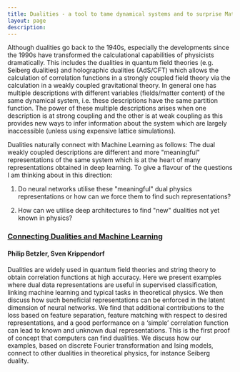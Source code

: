 ```yaml
---
title: Dualities - a tool to tame dynamical systems and to surprise Mathematicians
layout: page
description:
---
```

Although dualities go back to the 1940s, especially the developments since the 1990s have transformed the calculational capabilities of physicists dramatically. This includes the dualities in quantum field theories (e.g. Seiberg dualities) and holographic dualities (AdS/CFT) which allows the calculation of correlation functions in a strongly coupled field theory via the calculation in a weakly coupled gravitational theory. In general one has multiple descriptions with different variables (fields/matter content) of the same dynamical system, i.e. these descriptions have the same partition function. The power of these multiple descriptions arises when one description is at strong coupling and the other is at weak coupling as this provides new ways to infer information about the system which are largely inaccessible (unless using expensive lattice simulations).

Dualities naturally connect with Machine Learning as follows: The dual weakly coupled descriptions are different and more "meaningful" representations of the same system which is at the heart of many representations obtained in deep learning. To give a flavour of the questions I am thinking about in this direction:

1. Do neural networks utilise these "meaningful" dual physics representations or how can we force them to find such representations?

2. How can we utilise deep architectures to find "new" dualities not yet known in physics?


### [Connecting Dualities and Machine Learning](https://arxiv.org/abs/2002.05169)
#### Philip Betzler, Sven Krippendorf

Dualities are widely used in quantum field theories and string theory to obtain correlation functions at high accuracy. Here we present examples where dual data representations are useful in supervised classification, linking machine learning and typical tasks in theoretical physics. We then discuss how such beneficial representations can be enforced in the latent dimension of neural networks. We find that additional contributions to the loss based on feature separation, feature matching with respect to desired representations, and a good performance on a ‘simple’ correlation function can lead to known and unknown dual representations. This is the first proof of concept that computers can find dualities. We discuss how our examples, based on discrete Fourier transformation and Ising models, connect to other dualities in theoretical physics, for instance Seiberg duality.
